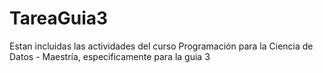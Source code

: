 # TareaGuia3
Estan incluidas las actividades del curso Programación para la Ciencia de Datos - Maestría, especificamente para la guia 3
